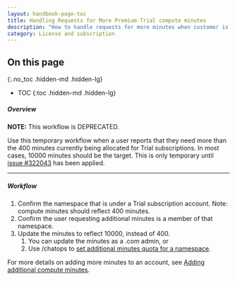 ```yaml
---
layout: handbook-page-toc
title: Handling Requests for More Premium Trial compute minutes
description: "How to handle requests for more minutes when customer is running Trial Subscription"
category: License and subscription
---
```


## On this page
{:.no_toc .hidden-md .hidden-lg}

- TOC
{:toc .hidden-md .hidden-lg}

##### Overview

**NOTE:** This workflow is DEPRECATED.

Use this temporary workflow when a user reports that they need more than the 400 minutes currently being allocated for Trial subscriptions. In most cases, 10000 minutes should be the target. This is only temporary until [issue #322043](https://gitlab.com/gitlab-org/gitlab/-/issues/322043) has been applied.

______________

##### Workflow

1. Confirm the namespace that is under a Trial subscription account.
   Note: compute minutes should reflect 400 minutes.
1. Confirm the user requesting additional minutes is a member of that namespace.
1. Update the minutes to reflect 10000, instead of 400.
    1. You can update the minutes as a .com admin, or
    1. Use /chatops to [set additional minutes quota for a namespace](https://about.gitlab.com/handbook/support/workflows/chatops.html#setting-additional-minutes-quota-for-a-namespace).

For more details on adding more minutes to an account, see [Adding additional compute minutes](https://about.gitlab.com/handbook/support/license-and-renewals/workflows/saas/ci_minutes.html).
